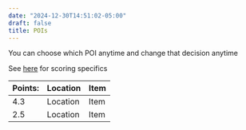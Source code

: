 ```yaml
---
date: "2024-12-30T14:51:02-05:00"
draft: false
title: POIs
---
```


You can choose which POI anytime and change that decision anytime

See [here](https://shadybraden.com/jetlag/rules/#rules) for scoring specifics

| Points: | Location | Item |
| ------- | -------- | ---- |
| 4.3     | Location | Item |
| 2.5     | Location | Item |

